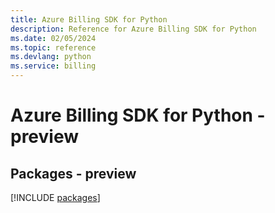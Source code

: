 ```yaml
---
title: Azure Billing SDK for Python
description: Reference for Azure Billing SDK for Python
ms.date: 02/05/2024
ms.topic: reference
ms.devlang: python
ms.service: billing
---
```

# Azure Billing SDK for Python - preview
## Packages - preview
[!INCLUDE [packages](billing-index.md)]